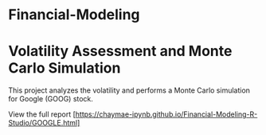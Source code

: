 # Financial-Modeling

# Volatility Assessment and Monte Carlo Simulation

This project analyzes the volatility and performs a Monte Carlo simulation for Google (GOOG) stock.

View the full report [https://chaymae-ipynb.github.io/Financial-Modeling-R-Studio/GOOGLE.html]

